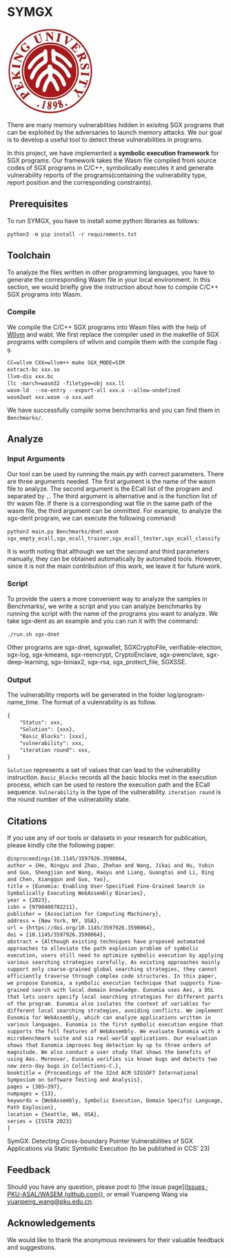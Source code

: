 # SYMGX

![logo](104848503.jfif)

There are many memory vulnerablities hidden in exisitng SGX programs that can be exploited by the adversaries to launch memory attacks. We our goal is to develop a useful tool to detect these vulnerabilities in programs.

In this project, we have implemented a **symbolic execution framework** for SGX programs. Our framework takes the Wasm file compiled from source codes of SGX programs in C/C++, symbolically executes it and generate vulnerability reports of the programs(containing the vulnerability type, report position and the corresponding constraints).



##  Prerequisites 
To run SYMGX, you have to install some python libraries as follows:

```shell
python3 -m pip install -r requirements.txt
```

## Toolchain

To analyze the files written in other programming languages, you have to generate the corresponding Wasm file in your local environment. In this section, we would briefly give the instruction about how to compile C/C++ SGX programs into Wasm.

### Compile
We compile the C/C++ SGX programs into Wasm files with the help of [Wllvm](https://github.com/travitch/whole-program-llvm) and wabt. We first replace the compiler used in the makefile of SGX programs with compilers of wllvm and compile them with the compile flag `-g`.

```shell
CC=wllvm CXX=wllvm++ make SGX_MODE=SIM 
extract-bc xxx.so
llvm-dis xxx.bc
llc -march=wasm32 -filetype=obj xxx.ll
wasm-ld  --no-entry --export-all xxx.o --allow-undefined
wasm2wat xxx.wasm -o xxx.wat
```

We have successfully compile some benchmarks and you can find them in `Benchmarks/`.


## Analyze

### Input Arguments
Our tool can be used by running the main.py with correct parameters. There are three arguments needed. The first argument is the name of the wasm file to analyze. The second argument is the ECall list of the program and separated by `,`. The third argument is alternative and is the function list of thr wasm file. If there is a corresponding wat file in the same path of the wasm file, the third argument can be ommitted. For example, to analyze the sgx-dent program, we can execute the following command:
```shell
python3 main.py Benchmarks/dnet.wasm sgx_empty_ecall,sgx_ecall_trainer,sgx_ecall_tester,sgx_ecall_classify
```

It is worth noting that although we set the second and third parameters manually, they can be obtained automatically by automated tools. However, since it is not the main contribution of this work, we leave it for future work.

### Script
To provide the users a more convenient way to analyze the samples in Benchmarks/, we write a script and you can analyze benchmarks by running the script with the name of the programs you want to analyze. We take sgx-dent as an example and you can run it with the command:

```shell
./run.sh sgx-dnet
```

Other programs are sgx-dnet, sgxwallet, SGXCryptoFile, verifiable-election, sgx-log, sgx-kmeans, sgx-reencrypt, CryptoEnclave, sgx-pwenclave, sgx-deep-learning, sgx-biniax2, sgx-rsa, sgx_protect_file, SGXSSE.

### Output

The vulnerability rreports will be generated in the folder log/program-name_time. The format of a vulenrability is as follow.
```shell
{
    "Status": xxx,
    "Solution": {xxx},
    "Basic_Blocks": [xxx],
    "vulnerability": xxx,
    "iteration round": xxx,
}
```

`Solution` represents a set of values that can lead to the vulnerability instruction. `Basic_Blocks` records all the basic blocks met in the execution process, which can be used to restore the execution path and the ECall sequence. `Vulnerability` is the type of the vulnerability. `iteration round` is the round number of the vulnerability state.



## Citations

If you use any of our tools or datasets in your research for publication, please kindly cite the following paper:

```
@inproceedings{10.1145/3597926.3598064,
author = {He, Ningyu and Zhao, Zhehao and Wang, Jikai and Hu, Yubin and Guo, Shengjian and Wang, Haoyu and Liang, Guangtai and Li, Ding and Chen, Xiangqun and Guo, Yao},
title = {Eunomia: Enabling User-Specified Fine-Grained Search in Symbolically Executing WebAssembly Binaries},
year = {2023},
isbn = {9798400702211},
publisher = {Association for Computing Machinery},
address = {New York, NY, USA},
url = {https://doi.org/10.1145/3597926.3598064},
doi = {10.1145/3597926.3598064},
abstract = {Although existing techniques have proposed automated approaches to alleviate the path explosion problem of symbolic execution, users still need to optimize symbolic execution by applying various searching strategies carefully. As existing approaches mainly support only coarse-grained global searching strategies, they cannot efficiently traverse through complex code structures. In this paper, we propose Eunomia, a symbolic execution technique that supports fine-grained search with local domain knowledge. Eunomia uses Aes, a DSL that lets users specify local searching strategies for different parts of the program. Eunomia also isolates the context of variables for different local searching strategies, avoiding conflicts. We implement Eunomia for WebAssembly, which can analyze applications written in various languages. Eunomia is the first symbolic execution engine that supports the full features of WebAssembly. We evaluate Eunomia with a microbenchmark suite and six real-world applications. Our evaluation shows that Eunomia improves bug detection by up to three orders of magnitude. We also conduct a user study that shows the benefits of using Aes. Moreover, Eunomia verifies six known bugs and detects two new zero-day bugs in Collections-C.},
booktitle = {Proceedings of the 32nd ACM SIGSOFT International Symposium on Software Testing and Analysis},
pages = {385–397},
numpages = {13},
keywords = {WebAssembly, Symbolic Execution, Domain Specific Language, Path Explosion},
location = {Seattle, WA, USA},
series = {ISSTA 2023}
}

```

SymGX: Detecting Cross-boundary Pointer Vulnerabilities of SGX Applications via Static Symbolic Execution (to be published in CCS' 23)

## Feedback

Should you have any question, please post to [the issue page]([Issues · PKU-ASAL/WASEM (github.com)](https://github.com/PKU-ASAL/WASEM/issues)), or email Yuanpeng Wang via [yuanpeng_wang@pku.edu.cn](yuanpeng_wang@pku.edu.cn).

## Acknowledgements

We would like to thank the anonymous reviewers for their valuable feedback and suggestions.